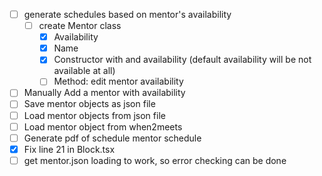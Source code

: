 - [ ] generate schedules based on mentor's availability
    - [ ] create Mentor class
        - [x] Availability
        - [x] Name
        - [x] Constructor with and availability (default availability will be not available at all)
        - [ ] Method: edit mentor availability
- [ ] Manually Add a mentor with availability
- [ ] Save mentor objects as json file
- [ ] Load mentor objects from json file
- [ ] Load mentor object from when2meets
- [ ] Generate pdf of schedule mentor schedule
- [x] Fix line 21 in Block.tsx
- [ ] get mentor.json loading to work, so error checking can be done